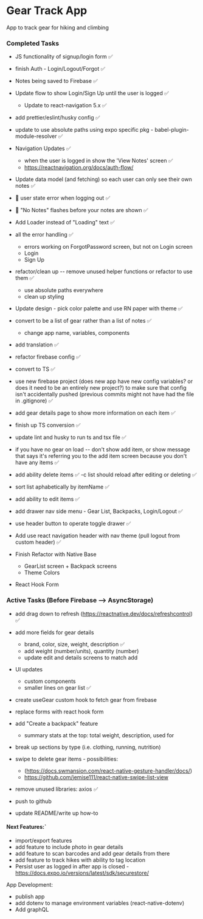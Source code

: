 # Gear Track App
App to track gear for hiking and climbing 

### Completed Tasks
- JS functionality of signup/login form ✅
- finish Auth - Login/Logout/Forgot ✅
- Notes being saved to Firebase ✅
- Update flow to show Login/Sign Up until the user is logged ✅
  - Update to react-navigation 5.x ✅
- add prettier/eslint/husky config ✅
- update to use absolute paths using expo specific pkg - babel-plugin-module-resolver ✅
- Navigation Updates ✅
  - when the user is logged in show the 'View Notes' screen ✅
  - https://reactnavigation.org/docs/auth-flow/
- Update data model (and fetching) so each user can only see their own notes ✅
- 🐞 user state error when logging out ✅
- 🐞 "No Notes" flashes before your notes are shown ✅
- Add Loader instead of "Loading" text ✅
- all the error handling ✅
  - errors working on ForgotPassword screen, but not on Login screen
  - Login
  - Sign Up
- refactor/clean up -- remove unused helper functions or refactor to use them ✅
  - use absolute paths everywhere
  - clean up styling
- Update design - pick color palette and use RN paper with theme ✅
- convert to be a list of gear rather than a list of notes ✅
  - change app name, variables, components
- add translation ✅
- refactor firebase config ✅
- convert to TS ✅
- use new firebase project (does new app have new config variables? or does it need to be an entirely new project?) to make sure that config isn't accidentally pushed (previous commits might not have had the file in .gitignore) ✅
- add gear details page to show more information on each item ✅
- finish up TS conversion ✅
- update lint and husky to run ts and tsx file ✅
- if you have no gear on load -- don't show add item, or show message that says it's referring you to the add item screen because you don't have any items ✅
- add ability delete items ✅ 
-c list should reload after editing or deleting ✅
- sort list aphabetically by itemName ✅
- add ability to edit items ✅
- add drawer nav side menu - Gear List, Backpacks, Login/Logout ✅
- use header button to operate toggle drawer ✅
- Add use react navigation header with nav theme (pull logout from custom header) ✅

- Finish Refactor with Native Base
  - GearList screen + Backpack screens
  - Theme Colors
- React Hook Form

### Active Tasks (Before Firebase --> AsyncStorage)
- add drag down to refresh (https://reactnative.dev/docs/refreshcontrol) ✅
- add more fields for gear details
  - brand, color, size, weight, description ✅
  - add weight (number/units), quantity (number)
  - update edit and details screens to match add
- UI updates
  - custom components
  - smaller lines on gear list ✅ 
- create useGear custom hook to fetch gear from firebase
- replace forms with react hook form
- add "Create a backpack" feature
  - summary stats at the top: total weight, description, used for
- break up sections by type (i.e. clothing, running, nutrition)
- swipe to delete gear items - possibilities: 
  - (https://docs.swmansion.com/react-native-gesture-handler/docs/)
  - https://github.com/jemise111/react-native-swipe-list-view

- remove unused libraries: axios ✅
- push to github
- update README/write up how-to

#### Next Features:`
- import/export features
- add feature to include photo in gear details
- add feature to scan barcodes and add gear details from there
- add feature to track hikes with ability to tag location
- Persist user as logged in after app is closed - https://docs.expo.io/versions/latest/sdk/securestore/

App Development:
- publish app
- add dotenv to manage environment variables (react-native-dotenv)
- Add graphQL
